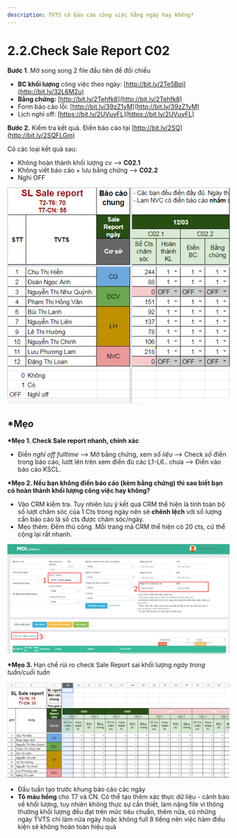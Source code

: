 ```yaml
---
description: TVTS có báo cáo công việc hằng ngày hay không?
---
```


# 2.2.Check Sale Report C02

**Bước 1**. Mở song song 2 file đầu tiên để đối chiếu

* **BC khối lượng** công việc theo ngày: [http://bit.ly/2Te5Bpi](http://bit.ly/32L6M2u)
* **Bằng chứng:** [http://bit.ly/2Tehfk8](http://bit.ly/2Tehfk8)
* Form báo cáo lỗi: [http://bit.ly/39zZ1yM](http://bit.ly/39zZ1yM)
* Lịch nghỉ off: [https://bit.ly/2UVuyFL](https://bit.ly/2UVuyFL)

**Bước 2.** Kiểm tra kết quả. Điền báo cáo tại [http://bit.ly/2SQ](http://bit.ly/2SQFLGm)

Có các loại kết quả sau:

* Không hoàn thành khối lượng cv --&gt; **C02.1**
* Không viết báo cáo + lưu bằng chứng --&gt; **C02.2**
* Nghỉ OFF

![](../../.gitbook/assets/5-2.png)

## **\*Mẹo**

**\*Mẹo 1. Check Sale report nhanh, chính xác**

* Điền _nghỉ off fulltime_ --&gt; Mở bằng chứng, xem _số liệu_ --&gt; Check _số_ điền trong báo cáo, lướt lên trên xem điền đủ các L1-L6.. chưa --&gt; Điền vào báo cáo KSCL.

**\*Mẹo 2. Nếu bạn không điền báo cáo \(kèm bằng chứng\) thì sao biết bạn có hoàn thành khối lượng công việc hay không?**

* Vào CRM kiểm tra. Tuy nhiên lưu ý kết quả CRM thể hiện là tính toàn bộ số lượt chăm sóc của 1 Cts trong ngày nên sẽ **chênh lệch** với số lượng cần báo cáo là số cts được chăm sóc/ngày.
* Mẹo thêm: Đếm thủ công. Mỗi trang mà CRM thể hiện có 20 cts, cứ thể cộng lại rất nhanh.

![](../../.gitbook/assets/1-2.png)

**\*Mẹo 3.** Hạn chế rủi ro check Sale Report sai khối lượng _ngày trong tuần/cuối tuần_

![](../../.gitbook/assets/3-3.png)

* Đầu tuần tạo trước khung báo cáo các ngày
* **Tô màu hồng** cho T7 và CN. Có thể tạo thêm xác thực dữ liệu - cảnh báo về khối lượng, tuy nhiên không thực sự cần thiết, làm nặng file vì thông thường khối lượng đều đạt trên mức tiêu chuẩn, thêm nữa, có những ngày TVTS chỉ làm nửa ngày hoặc không full 8 tiếng nên việc hàm điều kiện sẽ không hoàn toàn hiệu quả

